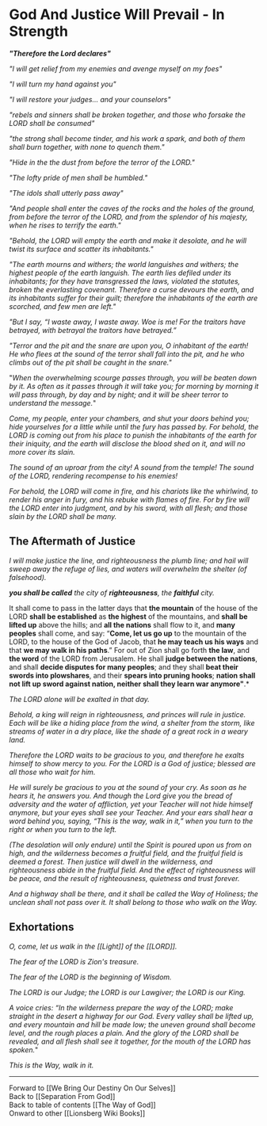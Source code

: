 # God And Justice Will Prevail - In Strength

***"Therefore the Lord declares"***

*"I will get relief from my enemies
and avenge myself on my foes"*

*"I will turn my hand against you"*

*"I will restore your judges... and your counselors"*

*"rebels and sinners shall be broken together,
and those who forsake the LORD shall be consumed"*

*"the strong shall become tinder, and his work a spark,
and both of them shall burn together,
with none to quench them."*

*"Hide in the the dust from before the terror of the LORD."*

*"The lofty pride of men shall be humbled."*

*"The idols shall utterly pass away"*

*"And people shall enter the caves of the rocks
and the holes of the ground,
from before the terror of the LORD,
and from the splendor of his majesty,
when he rises to terrify the earth."*

*"Behold, the LORD will empty the earth and make it desolate,
and he will twist its surface and scatter its inhabitants."*

*"The earth mourns and withers;
the world languishes and withers;
the highest people of the earth languish.
The earth lies defiled
under its inhabitants;
for they have transgressed the laws,
violated the statutes,
broken the everlasting covenant.
Therefore a curse devours the earth,
and its inhabitants suffer for their guilt;
therefore the inhabitants of the earth are scorched,
and few men are left."*

*"But I say, “I waste away,
I waste away. Woe is me!
For the traitors have betrayed,
with betrayal the traitors have betrayed.”*

*"Terror and the pit and the snare
are upon you, O inhabitant of the earth!
He who flees at the sound of the terror
shall fall into the pit,
and he who climbs out of the pit
shall be caught in the snare."*

"*When the overwhelming scourge passes through,
you will be beaten down by it.
As often as it passes through it will take you;
for morning by morning it will pass through,
by day and by night;
and it will be sheer terror to understand the message.*"

*Come, my people, enter your chambers,
and shut your doors behind you;
hide yourselves for a little while
until the fury has passed by.
For behold, the LORD is coming out from his place
to punish the inhabitants of the earth for their iniquity,
and the earth will disclose the blood shed on it,
and will no more cover its slain.*

*The sound of an uproar from the city!
A sound from the temple!
The sound of the LORD,
rendering recompense to his enemies!*

*For behold, the LORD will come in fire,
and his chariots like the whirlwind,
to render his anger in fury,
and his rebuke with flames of fire.
For by fire will the LORD enter into judgment,
and by his sword, with all flesh;
and those slain by the LORD shall be many.*

## The Aftermath of Justice 

*I will make justice the line,
and righteousness the plumb line;
and hail will sweep away the refuge of lies,
and waters will overwhelm the shelter (of falsehood).*

***you shall be called** the city of **righteousness**,
the **faithful** city.*

It shall come to pass in the latter days
that **the mountain** of the house of the LORD
**shall be established** as **the highest** of the mountains,
and **shall be lifted up** above the hills;
and **all the nations** shall flow to it,
and **many peoples** shall come, and say:
“**Come, let us go up** to the mountain of the LORD,
to the house of the God of Jacob,
that **he may teach us his ways**
and that **we may walk in his paths**.”
For out of Zion shall go forth **the law**,
and **the word** of the LORD from Jerusalem.
He shall **judge between the nations**,
and shall **decide disputes for many peoples**;
and they shall **beat their swords into plowshares**,
and their **spears into pruning hooks**;
**nation shall not lift up sword against nation,
neither shall they learn war anymore"**.*

*The LORD alone will be exalted in that day.*

*Behold, a king will reign in righteousness,
and princes will rule in justice.
Each will be like a hiding place from the wind,
a shelter from the storm,
like streams of water in a dry place,
like the shade of a great rock in a weary land.*

*Therefore the LORD waits to be gracious to you,
and therefore he exalts himself to show mercy to you.
For the LORD is a God of justice;
blessed are all those who wait for him.*

*He will surely be gracious to you at the sound of your cry. As soon as he hears it, he answers you. And though the Lord give you the bread of adversity and the water of affliction, yet your Teacher will not hide himself anymore, but your eyes shall see your Teacher. And your ears shall hear a word behind you, saying, “This is the way, walk in it,” when you turn to the right or when you turn to the left.*

*(The desolation will only endure) until the Spirit is poured upon us from on high,
and the wilderness becomes a fruitful field,
and the fruitful field is deemed a forest.
Then justice will dwell in the wilderness,
and righteousness abide in the fruitful field.
And the effect of righteousness will be peace,
and the result of righteousness, quietness and trust forever.*

*And a highway shall be there,
and it shall be called the Way of Holiness;
the unclean shall not pass over it.
It shall belong to those who walk on the Way.*

## Exhortations

*O, come, let us walk
in the [[Light]] of the [[LORD]].*

*The fear of the LORD is Zion's treasure.*

*The fear of the LORD is the beginning of Wisdom.*

*The LORD is our Judge; the LORD is our Lawgiver; the LORD is our King.*

*A voice cries:
“In the wilderness prepare the way of the LORD;
make straight in the desert a highway for our God.
Every valley shall be lifted up,
and every mountain and hill be made low;
the uneven ground shall become level,
and the rough places a plain.
And the glory of the LORD shall be revealed,
and all flesh shall see it together,
for the mouth of the LORD has spoken.*"

*This is the Way, walk in it.*

___

Forward to [[We Bring Our Destiny On Our Selves]]  
Back to [[Separation From God]]  
Back to table of contents [[The Way of God]]  
Onward to other [[Lionsberg Wiki Books]]  



